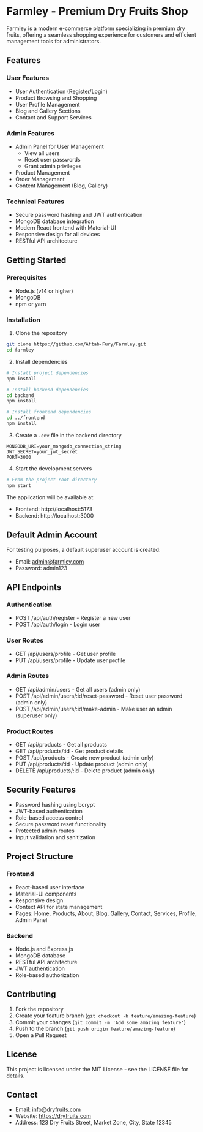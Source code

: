# Farmley - Premium Dry Fruits Shop

Farmley is a modern e-commerce platform specializing in premium dry fruits, offering a seamless shopping experience for customers and efficient management tools for administrators.

## Features

### User Features
- User Authentication (Register/Login)
- Product Browsing and Shopping
- User Profile Management
- Blog and Gallery Sections
- Contact and Support Services

### Admin Features
- Admin Panel for User Management
  - View all users
  - Reset user passwords
  - Grant admin privileges
- Product Management
- Order Management
- Content Management (Blog, Gallery)

### Technical Features
- Secure password hashing and JWT authentication
- MongoDB database integration
- Modern React frontend with Material-UI
- Responsive design for all devices
- RESTful API architecture

## Getting Started

### Prerequisites

- Node.js (v14 or higher)
- MongoDB
- npm or yarn

### Installation

1. Clone the repository
```bash
git clone https://github.com/Aftab-Fury/Farmley.git
cd farmley
```

2. Install dependencies
```bash
# Install project dependencies
npm install

# Install backend dependencies
cd backend
npm install

# Install frontend dependencies
cd ../frontend
npm install
```

3. Create a `.env` file in the backend directory
```env
MONGODB_URI=your_mongodb_connection_string
JWT_SECRET=your_jwt_secret
PORT=3000
```

4. Start the development servers
```bash
# From the project root directory
npm start
```

The application will be available at:
- Frontend: http://localhost:5173
- Backend: http://localhost:3000

## Default Admin Account

For testing purposes, a default superuser account is created:
- Email: admin@farmley.com
- Password: admin123

## API Endpoints

### Authentication
- POST /api/auth/register - Register a new user
- POST /api/auth/login - Login user

### User Routes
- GET /api/users/profile - Get user profile
- PUT /api/users/profile - Update user profile

### Admin Routes
- GET /api/admin/users - Get all users (admin only)
- POST /api/admin/users/:id/reset-password - Reset user password (admin only)
- POST /api/admin/users/:id/make-admin - Make user an admin (superuser only)

### Product Routes
- GET /api/products - Get all products
- GET /api/products/:id - Get product details
- POST /api/products - Create new product (admin only)
- PUT /api/products/:id - Update product (admin only)
- DELETE /api/products/:id - Delete product (admin only)

## Security Features

- Password hashing using bcrypt
- JWT-based authentication
- Role-based access control
- Secure password reset functionality
- Protected admin routes
- Input validation and sanitization

## Project Structure

### Frontend
- React-based user interface
- Material-UI components
- Responsive design
- Context API for state management
- Pages: Home, Products, About, Blog, Gallery, Contact, Services, Profile, Admin Panel

### Backend
- Node.js and Express.js
- MongoDB database
- RESTful API architecture
- JWT authentication
- Role-based authorization

## Contributing

1. Fork the repository
2. Create your feature branch (`git checkout -b feature/amazing-feature`)
3. Commit your changes (`git commit -m 'Add some amazing feature'`)
4. Push to the branch (`git push origin feature/amazing-feature`)
5. Open a Pull Request

## License

This project is licensed under the MIT License - see the LICENSE file for details.

## Contact

- Email: info@dryfruits.com
- Website: https://dryfruits.com
- Address: 123 Dry Fruits Street, Market Zone, City, State 12345 